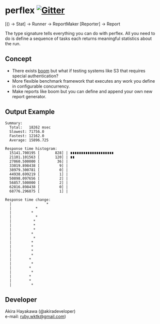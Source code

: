 # perflex [![Gitter](https://badges.gitter.im/Join%20Chat.svg)](https://gitter.im/akiradeveloper/perflex?utm_source=badge&utm_medium=badge&utm_campaign=pr-badge)

[() -> Stat] -> Runner -> ReportMaker [Reporter] -> Report

The type signature tells everything you can do with perflex.
All you need to do is define a sequence of tasks each returns meaningful statistics about the run.

## Concept

* There exists [boom](https://github.com/rakyll/boom) but what if testing systems like S3 that requires special authentication?  
* More flexible benchmark framework that executes any work you define in configurable concurrency.  
* Make reports like boom but you can define and append your own new report generator.  

## Output Example

```
Summary:
  Total:   18262 msec
  Slowest: 71756.0
  Fastest: 12162.0
  Average: 15896.725

Response time histogram:
  15141.700195 [       828] | ∎∎∎∎∎∎∎∎∎∎∎∎∎∎∎∎∎∎∎∎
  21101.101563 [       120] | ∎∎
  27060.500000 [        36] |
  33019.898438 [         9] |
  38979.300781 [         0] |
  44938.699219 [         1] |
  50898.097656 [         2] |
  56857.500000 [         2] |
  62816.898438 [         0] |
  68776.296875 [         1] |

Response time change:
  |                *
  |           *
  |         *
  |           *
  |          *
  |          *
  |          *
  |         *
  |          *
  |         *
  |         *
  |         *
  |         *
  |        *
  |         *
  |        *
  |         *
  |        *
  |        *
  |         *
```

## Developer

Akira Hayakawa (@akiradeveloper)  
e-mail: ruby.wktk@gmail.com)
